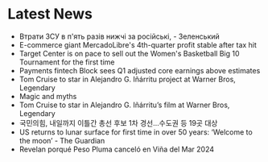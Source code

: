 # Latest News
-  Втрати ЗСУ в п'ять разів нижчі за російські, - Зеленський
-  E-commerce giant MercadoLibre's 4th-quarter profit stable after tax hit
-  Target Center is on pace to sell out the Women's Basketball Big 10 Tournament for the first time
-  Payments fintech Block sees Q1 adjusted core earnings above estimates
-  Tom Cruise to star in Alejandro G. Iñárritu project at Warner Bros, Legendary
-  Magic and myths
-  Tom Cruise to star in Alejandro G. Iñárritu’s film at Warner Bros, Legendary
-  국민의힘, 내일까지 이틀간 총선 후보 1차 경선…수도권 등 19곳 대상
-  US returns to lunar surface for first time in over 50 years: ‘Welcome to the moon’ - The Guardian
-  Revelan porqué Peso Pluma canceló en Viña del Mar 2024

